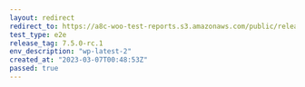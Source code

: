 ```yaml
---
layout: redirect
redirect_to: https://a8c-woo-test-reports.s3.amazonaws.com/public/release/7.5.0-rc.1/wp-latest-2/e2e/index.html
test_type: e2e
release_tag: 7.5.0-rc.1
env_description: "wp-latest-2"
created_at: "2023-03-07T00:48:53Z"
passed: true
---
```

